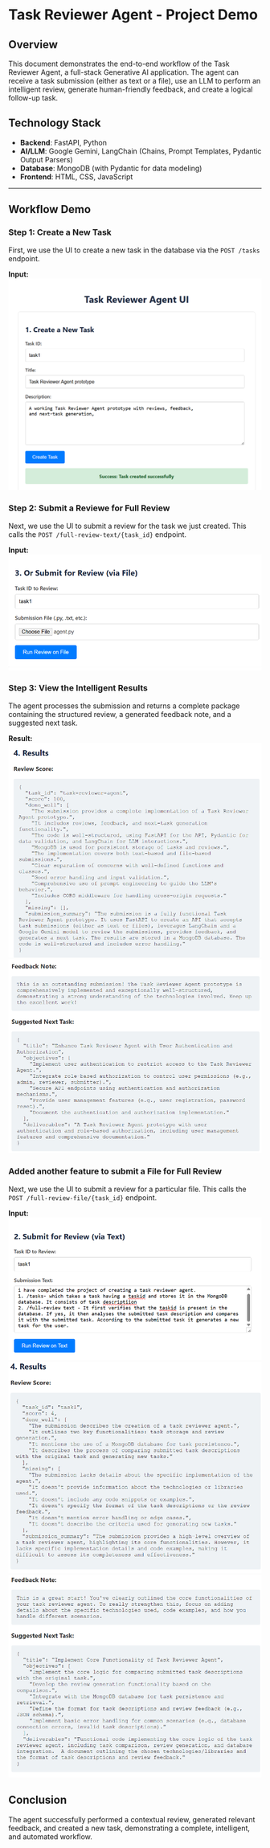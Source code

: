 # Task Reviewer Agent - Project Demo

## Overview
This document demonstrates the end-to-end workflow of the Task Reviewer Agent, a full-stack Generative AI application. The agent can receive a task submission (either as text or a file), use an LLM to perform an intelligent review, generate human-friendly feedback, and create a logical follow-up task.

## Technology Stack
- **Backend**: FastAPI, Python
- **AI/LLM**: Google Gemini, LangChain (Chains, Prompt Templates, Pydantic Output Parsers)
- **Database**: MongoDB (with Pydantic for data modeling)
- **Frontend**: HTML, CSS, JavaScript

---

## Workflow Demo

### Step 1: Create a New Task

First, we use the UI to create a new task in the database via the `POST /tasks` endpoint.

**Input:**
![Creating a task to store it into MongoDB database](./Project_UI/Create.png)


### Step 2: Submit a Reviewe for Full Review

Next, we use the UI to submit a review for the task we just created. This calls the `POST /full-review-text/{task_id}` endpoint.

**Input:**
![Submission of the task](./Project_UI/FileUpload.png)

### Step 3: View the Intelligent Results

The agent processes the submission and returns a complete package containing the structured review, a generated feedback note, and a suggested next task.

**Result:**
![Output](./Project_UI/File_Output1.png)
![Output](./Project_UI/File_Output2.png)

### Added another feature to submit a File for Full Review

Next, we use the UI to submit a review for a particular file. This calls the `POST /full-review-file/{task_id}` endpoint.

**Input:**
![Uploaded File agent.py](./Project_UI/Submission.png)
![Output](./Project_UI/Submission_Output1.png)
![Output](./Project_UI/Submission_Output2.png)


## Conclusion

The agent successfully performed a contextual review, generated relevant feedback, and created a new task, demonstrating a complete, intelligent, and automated workflow.


